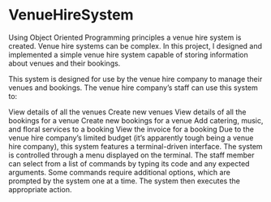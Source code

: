 # VenueHireSystem

Using Object Oriented Programming principles a venue hire system is created.
Venue hire systems can be complex. In this project, I designed and implemented a simple venue hire system capable of storing information about venues and their bookings.

This system is designed for use by the venue hire company to manage their venues and bookings. The venue hire company’s staff can use this system to:

View details of all the venues
Create new venues
View details of all the bookings for a venue
Create new bookings for a venue
Add catering, music, and floral services to a booking
View the invoice for a booking
Due to the venue hire company’s limited budget (it’s apparently tough being a venue hire company), this system features a terminal-driven interface. The system is controlled through a menu displayed on the terminal. The staff member can select from a list of commands by typing its code and any expected arguments. Some commands require additional options, which are prompted by the system one at a time. The system then executes the appropriate action.
